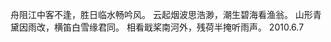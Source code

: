 舟阻江中客不逢，胜日临水畅吟风。
云起烟波思浩渺，潮生碧海看渔翁。
山形青黛因雨改，横笛白雪缘君同。
相看戢桨南河外，残荷半掩听雨声。
                                          2010.6.7             
